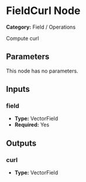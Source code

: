 
# FieldCurl Node

**Category:** Field / Operations

Compute curl

## Parameters

This node has no parameters.

## Inputs


### field
- **Type:** VectorField
- **Required:** Yes



## Outputs


### curl
- **Type:** VectorField




